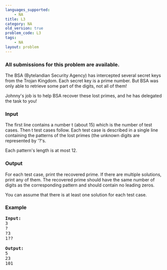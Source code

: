 ```yaml
---
languages_supported:
    - NA
title: L3
category: NA
old_version: true
problem_code: L3
tags:
    - NA
layout: problem
---
```

###  All submissions for this problem are available. 

The BSA (Bytelandian Security Agency) has intercepted several secret keys from the Trojan Kingdom. Each secret key is a prime number. But BSA was only able to retrieve some part of the digits, not all of them!

Johnny's job is to help BSA recover these lost primes, and he has delegated the task to you!

### Input

The first line contains a number t (about 15) which is the number of test cases. Then t test cases follow. Each test case is described in a single line containing the patterns of the lost primes (the unknown digits are represented by '?'s.

Each pattern's length is at most 12.

### Output

For each test case, print the recovered prime. If there are multiple solutions, print any of them. The recovered prime should have the same number of digits as the corresponding pattern and should contain no leading zeros.

You can assume that there is at least one solution for each test case.

### Example

<pre>
<b>Input:</b>
3
?
?3
1??

<b>Output:</b>
5
23
101
</pre>